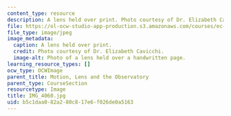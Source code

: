 ```yaml
---
content_type: resource
description: A lens held over print. Photo courtesy of Dr. Elizabeth Cavicchi.
file: https://ol-ocw-studio-app-production.s3.amazonaws.com/courses/ec-050-recreate-experiments-from-history-inform-the-future-from-the-past-galileo-january-iap-2010/b5c1daa082a280c817e6f026de0a5163_IMG_4060.jpg
file_type: image/jpeg
image_metadata:
  caption: A lens held over print.
  credit: Photo courtesy of Dr. Elizabeth Cavicchi.
  image-alt: Photo of a lens held over a handwritten page.
learning_resource_types: []
ocw_type: OCWImage
parent_title: Motion, Lens and the Observatory
parent_type: CourseSection
resourcetype: Image
title: IMG_4060.jpg
uid: b5c1daa0-82a2-80c8-17e6-f026de0a5163
---
```

